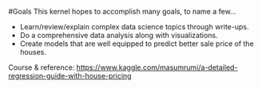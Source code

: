 #Goals
This kernel hopes to accomplish many goals, to name a few...

* Learn/review/explain complex data science topics through write-ups.
* Do a comprehensive data analysis along with visualizations.
* Create models that are well equipped to predict better sale price of the houses.

Course & reference: https://www.kaggle.com/masumrumi/a-detailed-regression-guide-with-house-pricing
